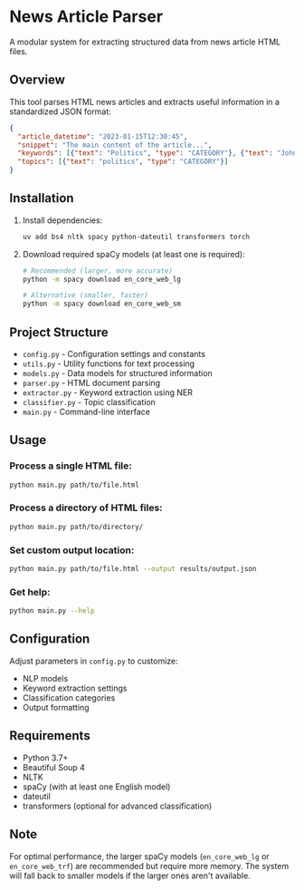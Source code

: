 # News Article Parser

A modular system for extracting structured data from news article HTML files.

## Overview

This tool parses HTML news articles and extracts useful information in a standardized JSON format:

```json
{
  "article_datetime": "2023-01-15T12:30:45",
  "snippet": "The main content of the article...",
  "keywords": [{"text": "Politics", "type": "CATEGORY"}, {"text": "John Smith", "type": "PERSON"}],
  "topics": [{"text": "politics", "type": "CATEGORY"}]
}
```

## Installation

1. Install dependencies:
   ```bash
   uv add bs4 nltk spacy python-dateutil transformers torch
   ```
2. Download required spaCy models (at least one is required):
   ```bash
   # Recommended (larger, more accurate)
   python -m spacy download en_core_web_lg
   
   # Alternative (smaller, faster)
   python -m spacy download en_core_web_sm
   ```

## Project Structure

- `config.py` - Configuration settings and constants
- `utils.py` - Utility functions for text processing
- `models.py` - Data models for structured information
- `parser.py` - HTML document parsing
- `extractor.py` - Keyword extraction using NER
- `classifier.py` - Topic classification
- `main.py` - Command-line interface

## Usage

### Process a single HTML file:
```bash
python main.py path/to/file.html
```

### Process a directory of HTML files:
```bash
python main.py path/to/directory/
```

### Set custom output location:
```bash
python main.py path/to/file.html --output results/output.json
```

### Get help:
```bash
python main.py --help
```

## Configuration

Adjust parameters in `config.py` to customize:
- NLP models
- Keyword extraction settings
- Classification categories
- Output formatting

## Requirements

- Python 3.7+
- Beautiful Soup 4
- NLTK
- spaCy (with at least one English model)
- dateutil
- transformers (optional for advanced classification)

## Note

For optimal performance, the larger spaCy models (`en_core_web_lg` or `en_core_web_trf`) are recommended but require more memory. The system will fall back to smaller models if the larger ones aren't available.